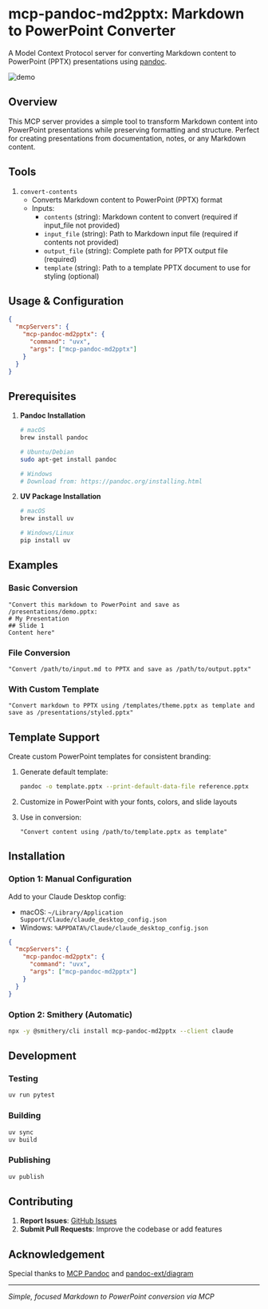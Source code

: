 # mcp-pandoc-md2pptx: Markdown to PowerPoint Converter

A Model Context Protocol server for converting Markdown content to PowerPoint (PPTX) presentations using [pandoc](https://pandoc.org/index.html).

![demo](demo/demo.png)

## Overview

This MCP server provides a simple tool to transform Markdown content into PowerPoint presentations while preserving formatting and structure. Perfect for creating presentations from documentation, notes, or any Markdown content.

## Tools

1. `convert-contents`
   - Converts Markdown content to PowerPoint (PPTX) format
   - Inputs:
     - `contents` (string): Markdown content to convert (required if input_file not provided)
     - `input_file` (string): Path to Markdown input file (required if contents not provided)
     - `output_file` (string): Complete path for PPTX output file (required)
     - `template` (string): Path to a template PPTX document to use for styling (optional)

## Usage & Configuration

```json
{
  "mcpServers": {
    "mcp-pandoc-md2pptx": {
      "command": "uvx",
      "args": ["mcp-pandoc-md2pptx"]
    }
  }
}
```

## Prerequisites

1. **Pandoc Installation**
   ```bash
   # macOS
   brew install pandoc
   
   # Ubuntu/Debian
   sudo apt-get install pandoc
   
   # Windows
   # Download from: https://pandoc.org/installing.html
   ```

2. **UV Package Installation**
   ```bash
   # macOS
   brew install uv
   
   # Windows/Linux
   pip install uv
   ```

## Examples

### Basic Conversion
```
"Convert this markdown to PowerPoint and save as /presentations/demo.pptx:
# My Presentation
## Slide 1
Content here"
```

### File Conversion
```
"Convert /path/to/input.md to PPTX and save as /path/to/output.pptx"
```

### With Custom Template
```
"Convert markdown to PPTX using /templates/theme.pptx as template and save as /presentations/styled.pptx"
```

## Template Support

Create custom PowerPoint templates for consistent branding:

1. Generate default template:
   ```bash
   pandoc -o template.pptx --print-default-data-file reference.pptx
   ```

2. Customize in PowerPoint with your fonts, colors, and slide layouts

3. Use in conversion:
   ```
   "Convert content using /path/to/template.pptx as template"
   ```

## Installation

### Option 1: Manual Configuration

Add to your Claude Desktop config:
- macOS: `~/Library/Application Support/Claude/claude_desktop_config.json`
- Windows: `%APPDATA%/Claude/claude_desktop_config.json`

```json
{
  "mcpServers": {
    "mcp-pandoc-md2pptx": {
      "command": "uvx",
      "args": ["mcp-pandoc-md2pptx"]
    }
  }
}
```

### Option 2: Smithery (Automatic)

```bash
npx -y @smithery/cli install mcp-pandoc-md2pptx --client claude
```

## Development

### Testing
```bash
uv run pytest
```

### Building
```bash
uv sync
uv build
```

### Publishing
```bash
uv publish
```

## Contributing

1. **Report Issues**: [GitHub Issues](https://github.com/maekawataiki/mcp-pandoc-md2pptx/issues)
2. **Submit Pull Requests**: Improve the codebase or add features

## Acknowledgement

Special thanks to [MCP Pandoc](https://github.com/vivekVells/mcp-pandoc) and [pandoc-ext/diagram](https://github.com/pandoc-ext/diagram)

---

*Simple, focused Markdown to PowerPoint conversion via MCP*
